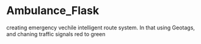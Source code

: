 # Ambulance_Flask
creating emergency vechile intelligent route system.
In that using Geotags, and chaning traffic signals red to green 
